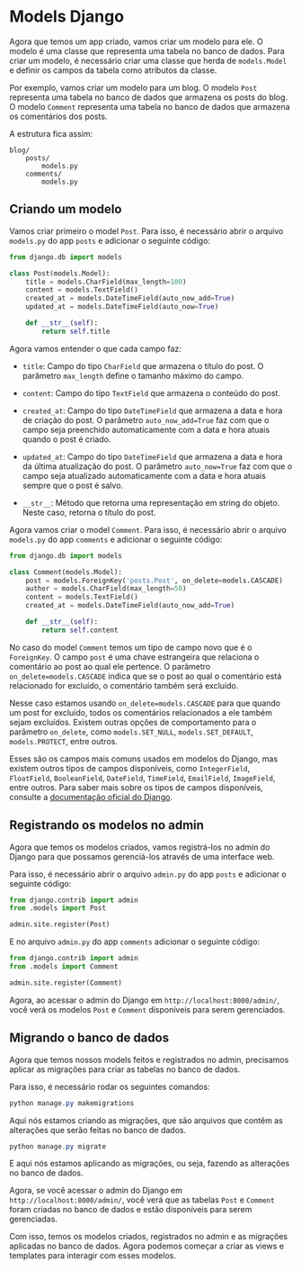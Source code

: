 # Models Django

Agora que temos um app criado, vamos criar um modelo para ele. O modelo é uma classe que representa uma tabela no banco de dados. Para criar um modelo, é necessário criar uma classe que herda de `models.Model` e definir os campos da tabela como atributos da classe.

Por exemplo, vamos criar um modelo para um blog. O modelo `Post` representa uma tabela no banco de dados que armazena os posts do blog. O modelo `Comment` representa uma tabela no banco de dados que armazena os comentários dos posts.

A estrutura fica assim:

```
blog/
    posts/
        models.py
    comments/
        models.py
```

## Criando um modelo

Vamos criar primeiro o model `Post`. Para isso, é necessário abrir o arquivo `models.py` do app `posts` e adicionar o seguinte código:

```python
from django.db import models

class Post(models.Model):
    title = models.CharField(max_length=100)
    content = models.TextField()
    created_at = models.DateTimeField(auto_now_add=True)
    updated_at = models.DateTimeField(auto_now=True)

    def __str__(self):
        return self.title
```

Agora vamos entender o que cada campo faz:

- `title`: Campo do tipo `CharField` que armazena o título do post. O parâmetro `max_length` define o tamanho máximo do campo.

- `content`: Campo do tipo `TextField` que armazena o conteúdo do post.

- `created_at`: Campo do tipo `DateTimeField` que armazena a data e hora de criação do post. O parâmetro `auto_now_add=True` faz com que o campo seja preenchido automaticamente com a data e hora atuais quando o post é criado.

- `updated_at`: Campo do tipo `DateTimeField` que armazena a data e hora da última atualização do post. O parâmetro `auto_now=True` faz com que o campo seja atualizado automaticamente com a data e hora atuais sempre que o post é salvo.

- `__str__`: Método que retorna uma representação em string do objeto. Neste caso, retorna o título do post.

Agora vamos criar o model `Comment`. Para isso, é necessário abrir o arquivo `models.py` do app `comments` e adicionar o seguinte código:

```python
from django.db import models

class Comment(models.Model):
    post = models.ForeignKey('posts.Post', on_delete=models.CASCADE)
    author = models.CharField(max_length=50)
    content = models.TextField()
    created_at = models.DateTimeField(auto_now_add=True)

    def __str__(self):
        return self.content
```

No caso do model `Comment` temos um tipo de campo novo que é o `ForeignKey`. O campo `post` é uma chave estrangeira que relaciona o comentário ao post ao qual ele pertence. O parâmetro `on_delete=models.CASCADE` indica que se o post ao qual o comentário está relacionado for excluído, o comentário também será excluído.

Nesse caso estamos usando `on_delete=models.CASCADE` para que quando um post for excluído, todos os comentários relacionados a ele também sejam excluídos. Existem outras opções de comportamento para o parâmetro `on_delete`, como `models.SET_NULL`, `models.SET_DEFAULT`, `models.PROTECT`, entre outros.

Esses são os campos mais comuns usados em modelos do Django, mas existem outros tipos de campos disponíveis, como `IntegerField`, `FloatField`, `BooleanField`, `DateField`, `TimeField`, `EmailField`, `ImageField`, entre outros. Para saber mais sobre os tipos de campos disponíveis, consulte a [documentação oficial do Django](https://docs.djangoproject.com/en/3.2/ref/models/fields/).

## Registrando os modelos no admin

Agora que temos os modelos criados, vamos registrá-los no admin do Django para que possamos gerenciá-los através de uma interface web.

Para isso, é necessário abrir o arquivo `admin.py` do app `posts` e adicionar o seguinte código:

```python
from django.contrib import admin
from .models import Post

admin.site.register(Post)
```

E no arquivo `admin.py` do app `comments` adicionar o seguinte código:

```python
from django.contrib import admin
from .models import Comment

admin.site.register(Comment)
```

Agora, ao acessar o admin do Django em `http://localhost:8000/admin/`, você verá os modelos `Post` e `Comment` disponíveis para serem gerenciados.

## Migrando o banco de dados

Agora que temos nossos models feitos e registrados no admin, precisamos aplicar as migrações para criar as tabelas no banco de dados.

Para isso, é necessário rodar os seguintes comandos:

```powershell
python manage.py makemigrations
```

Aqui nós estamos criando as migrações, que são arquivos que contêm as alterações que serão feitas no banco de dados.

```powershell
python manage.py migrate
```

E aqui nós estamos aplicando as migrações, ou seja, fazendo as alterações no banco de dados.

Agora, se você acessar o admin do Django em `http://localhost:8000/admin/`, você verá que as tabelas `Post` e `Comment` foram criadas no banco de dados e estão disponíveis para serem gerenciadas.

Com isso, temos os modelos criados, registrados no admin e as migrações aplicadas no banco de dados. Agora podemos começar a criar as views e templates para interagir com esses modelos.

